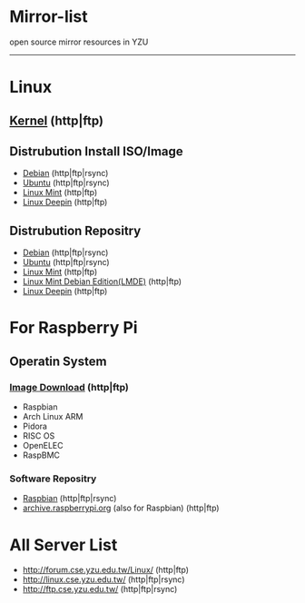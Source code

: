 Mirror-list
===========

open source mirror resources in YZU

---------

# Linux

## [Kernel](http://forum.cse.yzu.edu.tw/Linux/kernel/) (http|ftp)

## Distrubution Install ISO/Image
 - [Debian](http://linux.cse.yzu.edu.tw/debian-cd/) (http|ftp|rsync)
 - [Ubuntu](http://linux.cse.yzu.edu.tw/ubuntu-releases/) (http|ftp|rsync)
 - [Linux Mint](http://forum.cse.yzu.edu.tw/Linux/linuxmint/isos/) (http|ftp)
 - [Linux Deepin](http://forum.cse.yzu.edu.tw/Linux/Deepin/deepin-cd/) (http|ftp)

## Distrubution Repositry
 - [Debian](http://linux.cse.yzu.edu.tw/debian/) (http|ftp|rsync)
 - [Ubuntu](http://linux.cse.yzu.edu.tw/ubuntu/) (http|ftp|rsync)
 - [Linux Mint](http://forum.cse.yzu.edu.tw/Linux/linuxmint/packages/) (http|ftp)
 - [Linux Mint Debian Edition(LMDE)](http://forum.cse.yzu.edu.tw/Linux/linuxmint/debian/latest/) (http|ftp)
 - [Linux Deepin](http://forum.cse.yzu.edu.tw/Linux/Deepin/deepin/) (http|ftp)

# For Raspberry Pi

## Operatin System

### [Image Download](http://forum.cse.yzu.edu.tw/Linux/raspberrypi/) (http|ftp)
 - Raspbian
 - Arch Linux ARM
 - Pidora
 - RISC OS
 - OpenELEC
 - RaspBMC

### Software Repositry
 - [Raspbian](http://ftp.cse.yzu.edu.tw/) (http|ftp|rsync)
 - [archive.raspberrypi.org](http://forum.cse.yzu.edu.tw/Linux/archive.raspberrypi.org/) (also for Raspbian) (http|ftp)


# All Server List
 - http://forum.cse.yzu.edu.tw/Linux/  (http|ftp)
 - http://linux.cse.yzu.edu.tw/ (http|ftp|rsync)
 - http://ftp.cse.yzu.edu.tw/ (http|ftp|rsync)
